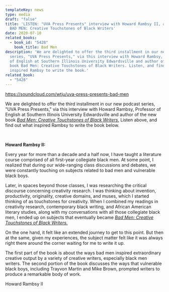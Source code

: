 ```yaml
---
templateKey: news
type: media
draft: "false"
title: 'LISTEN: "UVA Press Presents" interview with Howard Rambsy II, author of
  BAD MEN: Creative Touchstones of Black Writers'
date: 2020-07-10
related_books:
  - book_id: "5428"
    book_title: Bad Men
description: 'We are delighted to offer the third installment in our new podcast
  series, "UVA Press Presents," via this interview with Howard Rambsy, Professor
  of English at Southern Illinois University Edwardsville and author of the new
  book Bad Men: Creative Touchstones of Black Writers. Listen, and find out what
  inspired Rambsy to write the book.'
related_book:
  - "5428"
---
```

https://soundcloud.com/wtju/uva-press-presents-bad-men

We are delighted to offer the third installment in our new podcast series, "UVA Press Presents," via this interview with Howard Rambsy, Professor of English at Southern Illinois University Edwardsville and author of the new book *[Bad Men: Creative Touchstones of Black Writers.](https://www.upress.virginia.edu/title/5428)* Listen above, and find out what inspired Rambsy to write the book below.

 

**Howard Rambsy II:** 

Every year for more than a decade and a half now, I have taught a literature course comprised of all first-year collegiate black men. At some point, I realized that during our wide-ranging class discussions and debates, we were constantly touching on subjects related to bad men and vulnerable black boys. 

Later, in spaces beyond those classes, I was researching the critical discourse concerning creativity research. I was thinking about invention, productivity, originality, creative domains, and muses, which I started thinking of as touchstones for creativity. When I combined my readings in creativity research, contemporary black writing, and African American literary studies, along with my conversations with all those collegiate black men, I ended up on subjects that eventually became *[Bad Men: Creative Touchstones of Black Writers.](https://www.upress.virginia.edu/title/5428)*   

On the one hand, it felt like an extended journey to get to this point. But then at the same, given my experiences, the subject matter felt like it was always right there around the corner waiting for me to write it up. 

The first part of the book is about the ways bad men inspired extraordinary creative output by a variety of creative writers, especially black men writers. The second portion of the book discusses the ways that vulnerable black boys, including Trayvon Martin and Mike Brown, prompted writers to produce a remarkable body of work.          

Howard Rambsy II